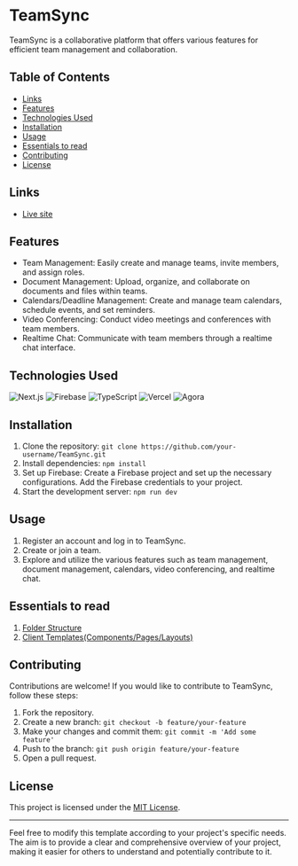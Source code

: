 # TeamSync
TeamSync is a collaborative platform that offers various features for efficient team management and collaboration.

## Table of Contents
- [Links](#links)
- [Features](#features)
- [Technologies Used](#technologies-used)
- [Installation](#installation)
- [Usage](#usage)
- [Essentials to read](#essentials-to-read)
- [Contributing](#contributing)
- [License](#license)

## Links
- [Live site](https://team-syncc.vercel.app)

## Features
- Team Management: Easily create and manage teams, invite members, and assign roles.
- Document Management: Upload, organize, and collaborate on documents and files within teams.
- Calendars/Deadline Management: Create and manage team calendars, schedule events, and set reminders.
- Video Conferencing: Conduct video meetings and conferences with team members.
- Realtime Chat: Communicate with team members through a realtime chat interface.

## Technologies Used
![Next.js](https://img.shields.io/badge/Next.js-blue?logo=next.js&logoColor=white)
![Firebase](https://img.shields.io/badge/-Firebase-FFCA28?logo=firebase&logoColor=white&style=flat)
![TypeScript](https://img.shields.io/badge/-TypeScript-3178C6?logo=typescript&logoColor=white&style=flat)
![Vercel](https://img.shields.io/badge/-Vercel-000000?logo=vercel&logoColor=white&style=flat)
![Agora](https://img.shields.io/badge/Agora-orange?logo=agora&logoColor=white)

## Installation
1. Clone the repository: `git clone https://github.com/your-username/TeamSync.git`
2. Install dependencies: `npm install`
3. Set up Firebase: Create a Firebase project and set up the necessary configurations. Add the Firebase credentials to your project.
4. Start the development server: `npm run dev`

## Usage
1. Register an account and log in to TeamSync.
2. Create or join a team.
3. Explore and utilize the various features such as team management, document management, calendars, video conferencing, and realtime chat.

## Essentials to read
1. [Folder Structure](toRead/folderStructure.md)
2. [Client Templates(Components/Pages/Layouts)](toRead/ClientFormat.md)


## Contributing
Contributions are welcome! If you would like to contribute to TeamSync, follow these steps:
1. Fork the repository.
2. Create a new branch: `git checkout -b feature/your-feature`
3. Make your changes and commit them: `git commit -m 'Add some feature'`
4. Push to the branch: `git push origin feature/your-feature`
5. Open a pull request.

## License
This project is licensed under the [MIT License](LICENSE).

---

Feel free to modify this template according to your project's specific needs. The aim is to provide a clear and comprehensive overview of your project, making it easier for others to understand and potentially contribute to it.
